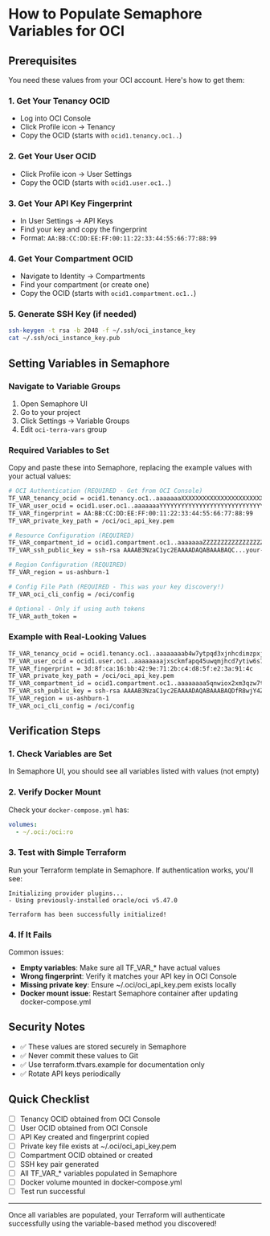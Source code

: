 # How to Populate Semaphore Variables for OCI

## Prerequisites
You need these values from your OCI account. Here's how to get them:

### 1. Get Your Tenancy OCID
- Log into OCI Console
- Click Profile icon → Tenancy
- Copy the OCID (starts with `ocid1.tenancy.oc1..`)

### 2. Get Your User OCID
- Click Profile icon → User Settings
- Copy the OCID (starts with `ocid1.user.oc1..`)

### 3. Get Your API Key Fingerprint
- In User Settings → API Keys
- Find your key and copy the fingerprint
- Format: `AA:BB:CC:DD:EE:FF:00:11:22:33:44:55:66:77:88:99`

### 4. Get Your Compartment OCID
- Navigate to Identity → Compartments
- Find your compartment (or create one)
- Copy the OCID (starts with `ocid1.compartment.oc1..`)

### 5. Generate SSH Key (if needed)
```bash
ssh-keygen -t rsa -b 2048 -f ~/.ssh/oci_instance_key
cat ~/.ssh/oci_instance_key.pub
```

## Setting Variables in Semaphore

### Navigate to Variable Groups
1. Open Semaphore UI
2. Go to your project
3. Click Settings → Variable Groups
4. Edit `oci-terra-vars` group

### Required Variables to Set

Copy and paste these into Semaphore, replacing the example values with your actual values:

```bash
# OCI Authentication (REQUIRED - Get from OCI Console)
TF_VAR_tenancy_ocid = ocid1.tenancy.oc1..aaaaaaaXXXXXXXXXXXXXXXXXXXXXXXXXXXXXXXXXXXXXXXXX
TF_VAR_user_ocid = ocid1.user.oc1..aaaaaaaYYYYYYYYYYYYYYYYYYYYYYYYYYYYYYYYYYYYYYYYYY
TF_VAR_fingerprint = AA:BB:CC:DD:EE:FF:00:11:22:33:44:55:66:77:88:99
TF_VAR_private_key_path = /oci/oci_api_key.pem

# Resource Configuration (REQUIRED)
TF_VAR_compartment_id = ocid1.compartment.oc1..aaaaaaaZZZZZZZZZZZZZZZZZZZZZZZZZZZZZZZZZZZZZZZZZZ
TF_VAR_ssh_public_key = ssh-rsa AAAAB3NzaC1yc2EAAAADAQABAAABAQC...your-full-public-key-here...

# Region Configuration (REQUIRED)
TF_VAR_region = us-ashburn-1

# Config File Path (REQUIRED - This was your key discovery!)
TF_VAR_oci_cli_config = /oci/config

# Optional - Only if using auth tokens
TF_VAR_auth_token = 
```

### Example with Real-Looking Values

```bash
TF_VAR_tenancy_ocid = ocid1.tenancy.oc1..aaaaaaaab4w7ytpqd3xjnhcdimzpxj7wxkwrfqxdczm3ehr2jwo2xhmqzta
TF_VAR_user_ocid = ocid1.user.oc1..aaaaaaaajxsckmfapq45uwqmjhcd7ytiw6s7bdmokq2ns5hqxwhqz3a4qzq
TF_VAR_fingerprint = 3d:8f:ca:16:bb:42:9e:71:2b:c4:d8:5f:e2:3a:91:4c
TF_VAR_private_key_path = /oci/oci_api_key.pem
TF_VAR_compartment_id = ocid1.compartment.oc1..aaaaaaaa5qnwiox2xm3qzw7tpfxwichqzg3wvfgbrhe2jwo2xhmqhcd7ytq
TF_VAR_ssh_public_key = ssh-rsa AAAAB3NzaC1yc2EAAAADAQABAAABAQDfR8wjY4ZV8Oi1tPvPkZ3LhSxNmFPm5Gvfx+5mYnGMfHhJ5pjVgKw1x2NqPvmhoWNcs3Kdf8QxbR6dWj3cDZe6hNtbB9tuWd4F5dDCEJpX+4qUbaLiqIb9QSphvTbH0vNXqLJb+9YM8JbXvpZQH1dxvzXBqDQq8k/MqQdLmqVY3xNmFPm5 user@hostname
TF_VAR_region = us-ashburn-1
TF_VAR_oci_cli_config = /oci/config
```

## Verification Steps

### 1. Check Variables are Set
In Semaphore UI, you should see all variables listed with values (not empty)

### 2. Verify Docker Mount
Check your `docker-compose.yml` has:
```yaml
volumes:
  - ~/.oci:/oci:ro
```

### 3. Test with Simple Terraform
Run your Terraform template in Semaphore. If authentication works, you'll see:
```
Initializing provider plugins...
- Using previously-installed oracle/oci v5.47.0

Terraform has been successfully initialized!
```

### 4. If It Fails
Common issues:
- **Empty variables**: Make sure all TF_VAR_* have actual values
- **Wrong fingerprint**: Verify it matches your API key in OCI Console
- **Missing private key**: Ensure ~/.oci/oci_api_key.pem exists locally
- **Docker mount issue**: Restart Semaphore container after updating docker-compose.yml

## Security Notes

- ✅ These values are stored securely in Semaphore
- ✅ Never commit these values to Git
- ✅ Use terraform.tfvars.example for documentation only
- ✅ Rotate API keys periodically

## Quick Checklist

- [ ] Tenancy OCID obtained from OCI Console
- [ ] User OCID obtained from OCI Console
- [ ] API Key created and fingerprint copied
- [ ] Private key file exists at ~/.oci/oci_api_key.pem
- [ ] Compartment OCID obtained or created
- [ ] SSH key pair generated
- [ ] All TF_VAR_* variables populated in Semaphore
- [ ] Docker volume mounted in docker-compose.yml
- [ ] Test run successful

---

Once all variables are populated, your Terraform will authenticate successfully using the variable-based method you discovered!